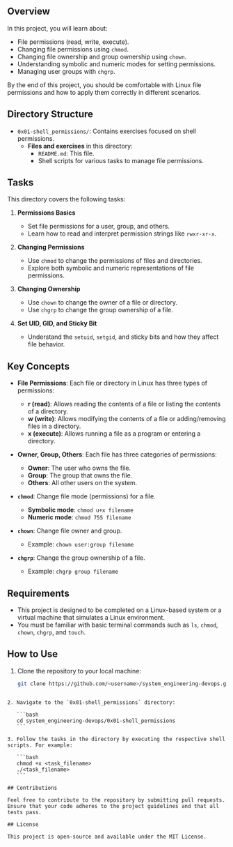 ## Overview

In this project, you will learn about:

- File permissions (read, write, execute).
- Changing file permissions using `chmod`.
- Changing file ownership and group ownership using `chown`.
- Understanding symbolic and numeric modes for setting permissions.
- Managing user groups with `chgrp`.

By the end of this project, you should be comfortable with Linux file permissions and how to apply them correctly in different scenarios.

## Directory Structure

- `0x01-shell_permissions/`: Contains exercises focused on shell permissions.
  - **Files and exercises** in this directory:
    - `README.md`: This file.
    - Shell scripts for various tasks to manage file permissions.

## Tasks

This directory covers the following tasks:

1. **Permissions Basics**
   - Set file permissions for a user, group, and others.
   - Learn how to read and interpret permission strings like `rwxr-xr-x`.

2. **Changing Permissions**
   - Use `chmod` to change the permissions of files and directories.
   - Explore both symbolic and numeric representations of file permissions.

3. **Changing Ownership**
   - Use `chown` to change the owner of a file or directory.
   - Use `chgrp` to change the group ownership of a file.

4. **Set UID, GID, and Sticky Bit**
   - Understand the `setuid`, `setgid`, and sticky bits and how they affect file behavior.

## Key Concepts

- **File Permissions**: Each file or directory in Linux has three types of permissions:
  - **r (read)**: Allows reading the contents of a file or listing the contents of a directory.
  - **w (write)**: Allows modifying the contents of a file or adding/removing files in a directory.
  - **x (execute)**: Allows running a file as a program or entering a directory.

- **Owner, Group, Others**: Each file has three categories of permissions:
  - **Owner**: The user who owns the file.
  - **Group**: The group that owns the file.
  - **Others**: All other users on the system.

- **`chmod`**: Change file mode (permissions) for a file.
  - **Symbolic mode**: `chmod u+x filename`
  - **Numeric mode**: `chmod 755 filename`

- **`chown`**: Change file owner and group.
  - Example: `chown user:group filename`

- **`chgrp`**: Change the group ownership of a file.
  - Example: `chgrp group filename`

## Requirements

- This project is designed to be completed on a Linux-based system or a virtual machine that simulates a Linux environment.
- You must be familiar with basic terminal commands such as `ls`, `chmod`, `chown`, `chgrp`, and `touch`.

## How to Use

1. Clone the repository to your local machine:
   ```bash
   git clone https://github.com/<username>/system_engineering-devops.git
````

2. Navigate to the `0x01-shell_permissions` directory:

   ```bash
   cd system_engineering-devops/0x01-shell_permissions
   ```

3. Follow the tasks in the directory by executing the respective shell scripts. For example:

   ```bash
   chmod +x <task_filename>
   ./<task_filename>
   ```

## Contributions

Feel free to contribute to the repository by submitting pull requests. Ensure that your code adheres to the project guidelines and that all tests pass.

## License

This project is open-source and available under the MIT License.

